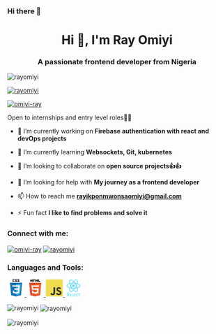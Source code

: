 ### Hi there 👋
<h1 align="center">Hi 👋, I'm Ray Omiyi</h1> 
<h3 align="center">A passionate frontend developer from Nigeria</h3>

<p align="left"> <img src="https://komarev.com/ghpvc/?username=rayomiyi&label=Profile%20views&color=0e75b6&style=flat" alt="rayomiyi" /> </p>

<p align="left"> <a href="https://github.com/ryo-ma/github-profile-trophy"><img src="https://github-profile-trophy.vercel.app/?username=rayomiyi" alt="rayomiyi" /></a> </p>

<p align="left"> <a href="https://twitter.com/omiyi_ray" target="blank"><img src="https://img.shields.io/twitter/follow/omiyi-ray?logo=twitter&style=for-the-badge" alt="omiyi-ray" /></a> </p>
Open to internships and entry level roles💼💼

- 🔭 I’m currently working on **Firebase authentication with react and devOps projects**
  
- 🌱 I’m currently learning **Websockets, Git, kubernetes**

- 👯 I’m looking to collaborate on **open source projects👍👍**

- 🤝 I’m looking for help with **My journey as a frontend developer**

- 📫 How to reach me **rayikponmwonsaomiyi@gmail.com**

- ⚡ Fun fact **I like to find problems and solve it**

<h3 align="left">Connect with me:</h3>
<p align="left">
<a href="https://twitter.com/omiyi_ray" target="blank"><img align="center" src="https://raw.githubusercontent.com/rahuldkjain/github-profile-readme-generator/master/src/images/icons/Social/twitter.svg" alt="omiyi-ray" height="30" width="40" /></a>
<a href="https://www.linkedin.com/in/ray-omiyi-b19b75244/" target="blank"><img align="center" src="https://raw.githubusercontent.com/rahuldkjain/github-profile-readme-generator/master/src/images/icons/Social/linked-in-alt.svg" alt="rayomiyi" height="30" width="40" /></a>
</p>

<h3 align="left">Languages and Tools:</h3>
<p align="left"> <a href="https://www.w3schools.com/css/" target="_blank" rel="noreferrer"> <img src="https://raw.githubusercontent.com/devicons/devicon/master/icons/css3/css3-original-wordmark.svg" alt="css3" width="40" height="40"/> </a> <a href="https://www.w3.org/html/" target="_blank" rel="noreferrer"> <img src="https://raw.githubusercontent.com/devicons/devicon/master/icons/html5/html5-original-wordmark.svg" alt="html5" width="40" height="40"/> </a> <a href="https://developer.mozilla.org/en-US/docs/Web/JavaScript" target="_blank" rel="noreferrer"> <img src="https://raw.githubusercontent.com/devicons/devicon/master/icons/javascript/javascript-original.svg" alt="javascript" width="40" height="40"/> </a> <a href="https://reactjs.org/" target="_blank" rel="noreferrer"> <img src="https://raw.githubusercontent.com/devicons/devicon/master/icons/react/react-original-wordmark.svg" alt="react" width="40" height="40"/> </a> </p>

<p><img align="left" src="https://github-readme-stats.vercel.app/api/top-langs?username=rayomiyi&show_icons=true&locale=en&layout=compact" alt="rayomiyi" /></p>

<p>&nbsp;<img align="center" src="https://github-readme-stats.vercel.app/api?username=rayomiyi&show_icons=true&locale=en" alt="rayomiyi" /></p>

<p><img align="center" src="https://github-readme-streak-stats.herokuapp.com/?user=rayomiyi&" alt="rayomiyi" /></p>

<!--
**RayOmiyi/RayOmiyi** is a ✨ _special_ ✨ repository because its `README.md` (this file) appears on your GitHub profile.

Here are some ideas to get you started:

- 🔭 I’m currently working on ...
- 🌱 I’m currently learning ...
- 👯 I’m looking to collaborate on ...
- 🤔 I’m looking for help with ...
- 💬 Ask me about ...
- 📫 How to reach me: ...
- 😄 Pronouns: ...
- ⚡ Fun fact: ... 
-->
